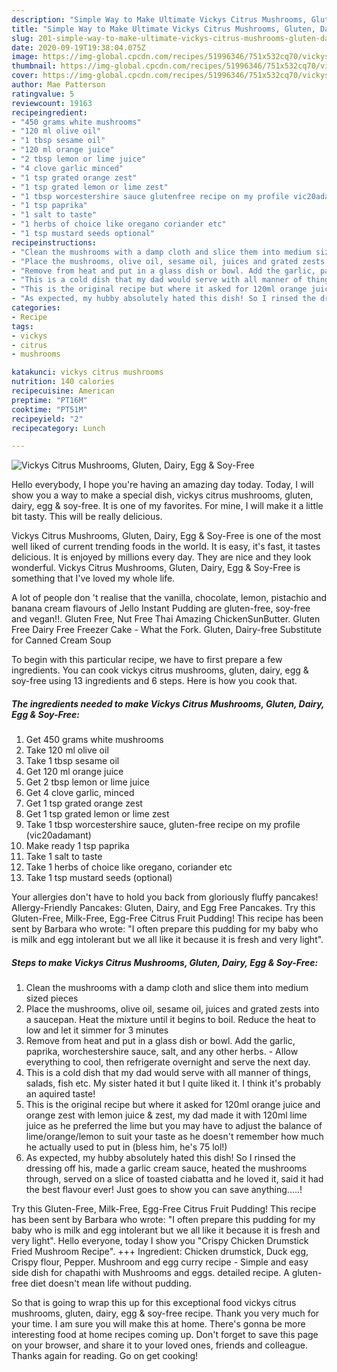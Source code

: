 ```yaml
---
description: "Simple Way to Make Ultimate Vickys Citrus Mushrooms, Gluten, Dairy, Egg &amp;amp; Soy-Free"
title: "Simple Way to Make Ultimate Vickys Citrus Mushrooms, Gluten, Dairy, Egg &amp;amp; Soy-Free"
slug: 201-simple-way-to-make-ultimate-vickys-citrus-mushrooms-gluten-dairy-egg-and-amp-soy-free
date: 2020-09-19T19:38:04.075Z
image: https://img-global.cpcdn.com/recipes/51996346/751x532cq70/vickys-citrus-mushrooms-gluten-dairy-egg-soy-free-recipe-main-photo.jpg
thumbnail: https://img-global.cpcdn.com/recipes/51996346/751x532cq70/vickys-citrus-mushrooms-gluten-dairy-egg-soy-free-recipe-main-photo.jpg
cover: https://img-global.cpcdn.com/recipes/51996346/751x532cq70/vickys-citrus-mushrooms-gluten-dairy-egg-soy-free-recipe-main-photo.jpg
author: Mae Patterson
ratingvalue: 5
reviewcount: 19163
recipeingredient:
- "450 grams white mushrooms"
- "120 ml olive oil"
- "1 tbsp sesame oil"
- "120 ml orange juice"
- "2 tbsp lemon or lime juice"
- "4 clove garlic minced"
- "1 tsp grated orange zest"
- "1 tsp grated lemon or lime zest"
- "1 tbsp worcestershire sauce glutenfree recipe on my profile vic20adamant"
- "1 tsp paprika"
- "1 salt to taste"
- "1 herbs of choice like oregano coriander etc"
- "1 tsp mustard seeds optional"
recipeinstructions:
- "Clean the mushrooms with a damp cloth and slice them into medium sized pieces"
- "Place the mushrooms, olive oil, sesame oil, juices and grated zests into a saucepan. Heat the mixture until it begins to boil. Reduce the heat to low and let it simmer for 3 minutes"
- "Remove from heat and put in a glass dish or bowl. Add the garlic, paprika, worchestershire sauce, salt, and any other herbs. Allow everything to cool, then refrigerate overnight and serve the next day."
- "This is a cold dish that my dad would serve with all manner of things, salads, fish etc. My sister hated it but I quite liked it. I think it&#39;s probably an aquired taste!"
- "This is the original recipe but where it asked for 120ml orange juice and orange zest with lemon juice &amp; zest, my dad made it with 120ml lime juice as he preferred the lime but you may have to adjust the balance of lime/orange/lemon to suit your taste as he doesn&#39;t remember how much he actually used to put in (bless him, he&#39;s 75 lol!)"
- "As expected, my hubby absolutely hated this dish! So I rinsed the dressing off his, made a garlic cream sauce, heated the mushrooms through, served on a slice of toasted ciabatta and he loved it, said it had the best flavour ever! Just goes to show you can save anything.....!"
categories:
- Recipe
tags:
- vickys
- citrus
- mushrooms

katakunci: vickys citrus mushrooms 
nutrition: 140 calories
recipecuisine: American
preptime: "PT16M"
cooktime: "PT51M"
recipeyield: "2"
recipecategory: Lunch

---
```



![Vickys Citrus Mushrooms, Gluten, Dairy, Egg &amp; Soy-Free](https://img-global.cpcdn.com/recipes/51996346/751x532cq70/vickys-citrus-mushrooms-gluten-dairy-egg-soy-free-recipe-main-photo.jpg)

Hello everybody, I hope you're having an amazing day today. Today, I will show you a way to make a special dish, vickys citrus mushrooms, gluten, dairy, egg &amp; soy-free. It is one of my favorites. For mine, I will make it a little bit tasty. This will be really delicious.

Vickys Citrus Mushrooms, Gluten, Dairy, Egg &amp; Soy-Free is one of the most well liked of current trending foods in the world. It is easy, it's fast, it tastes delicious. It is enjoyed by millions every day. They are nice and they look wonderful. Vickys Citrus Mushrooms, Gluten, Dairy, Egg &amp; Soy-Free is something that I've loved my whole life.

A lot of people don &#39;t realise that the vanilla, chocolate, lemon, pistachio and banana cream flavours of Jello Instant Pudding are gluten-free, soy-free and vegan!!. Gluten Free, Nut Free Thai Amazing ChickenSunButter. Gluten Free Dairy Free Freezer Cake - What the Fork. Gluten, Dairy-free Substitute for Canned Cream Soup


To begin with this particular recipe, we have to first prepare a few ingredients. You can cook vickys citrus mushrooms, gluten, dairy, egg &amp; soy-free using 13 ingredients and 6 steps. Here is how you cook that.

<!--inarticleads1-->

##### The ingredients needed to make Vickys Citrus Mushrooms, Gluten, Dairy, Egg &amp; Soy-Free:

1. Get 450 grams white mushrooms
1. Take 120 ml olive oil
1. Take 1 tbsp sesame oil
1. Get 120 ml orange juice
1. Get 2 tbsp lemon or lime juice
1. Get 4 clove garlic, minced
1. Get 1 tsp grated orange zest
1. Get 1 tsp grated lemon or lime zest
1. Take 1 tbsp worcestershire sauce, gluten-free recipe on my profile (vic20adamant)
1. Make ready 1 tsp paprika
1. Take 1 salt to taste
1. Take 1 herbs of choice like oregano, coriander etc
1. Take 1 tsp mustard seeds (optional)


Your allergies don&#39;t have to hold you back from gloriously fluffy pancakes! Allergy-Friendly Pancakes: Gluten, Dairy, and Egg Free Pancakes. Try this Gluten-Free, Milk-Free, Egg-Free Citrus Fruit Pudding! This recipe has been sent by Barbara who wrote: &#34;I often prepare this pudding for my baby who is milk and egg intolerant but we all like it because it is fresh and very light&#34;. 

<!--inarticleads2-->

##### Steps to make Vickys Citrus Mushrooms, Gluten, Dairy, Egg &amp; Soy-Free:

1. Clean the mushrooms with a damp cloth and slice them into medium sized pieces
1. Place the mushrooms, olive oil, sesame oil, juices and grated zests into a saucepan. Heat the mixture until it begins to boil. Reduce the heat to low and let it simmer for 3 minutes
1. Remove from heat and put in a glass dish or bowl. Add the garlic, paprika, worchestershire sauce, salt, and any other herbs. - Allow everything to cool, then refrigerate overnight and serve the next day.
1. This is a cold dish that my dad would serve with all manner of things, salads, fish etc. My sister hated it but I quite liked it. I think it&#39;s probably an aquired taste!
1. This is the original recipe but where it asked for 120ml orange juice and orange zest with lemon juice &amp; zest, my dad made it with 120ml lime juice as he preferred the lime but you may have to adjust the balance of lime/orange/lemon to suit your taste as he doesn&#39;t remember how much he actually used to put in (bless him, he&#39;s 75 lol!)
1. As expected, my hubby absolutely hated this dish! So I rinsed the dressing off his, made a garlic cream sauce, heated the mushrooms through, served on a slice of toasted ciabatta and he loved it, said it had the best flavour ever! Just goes to show you can save anything.....!


Try this Gluten-Free, Milk-Free, Egg-Free Citrus Fruit Pudding! This recipe has been sent by Barbara who wrote: &#34;I often prepare this pudding for my baby who is milk and egg intolerant but we all like it because it is fresh and very light&#34;. Hello everyone, today I show you &#34;Crispy Chicken Drumstick Fried Mushroom Recipe&#34;. +++ Ingredient: Chicken drumstick, Duck egg, Crispy flour, Pepper. Mushroom and egg curry recipe - Simple and easy side dish for chapathi with Mushrooms and eggs. detailed recipe. A gluten-free diet doesn&#39;t mean life without pudding. 

So that is going to wrap this up for this exceptional food vickys citrus mushrooms, gluten, dairy, egg &amp; soy-free recipe. Thank you very much for your time. I am sure you will make this at home. There's gonna be more interesting food at home recipes coming up. Don't forget to save this page on your browser, and share it to your loved ones, friends and colleague. Thanks again for reading. Go on get cooking!
